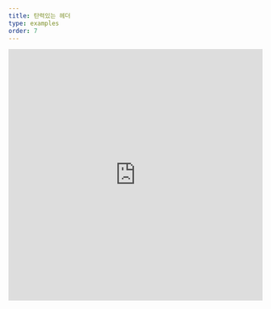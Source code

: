 ```yaml
---
title: 탄력있는 헤더
type: examples
order: 7
---
```


<iframe width="100%" height="500" src="https://jsfiddle.net/yyx990803/2eg8kbyk/embedded/result,html,js,css" allowfullscreen="allowfullscreen" frameborder="0"></iframe>
